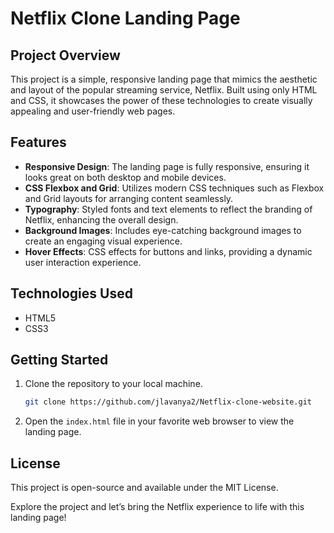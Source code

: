 # Netflix Clone Landing Page

## Project Overview
This project is a simple, responsive landing page that mimics the aesthetic and layout of the popular streaming service, Netflix. Built using only HTML and CSS, it showcases the power of these technologies to create visually appealing and user-friendly web pages.

## Features
- **Responsive Design**: The landing page is fully responsive, ensuring it looks great on both desktop and mobile devices.
- **CSS Flexbox and Grid**: Utilizes modern CSS techniques such as Flexbox and Grid layouts for arranging content seamlessly.
- **Typography**: Styled fonts and text elements to reflect the branding of Netflix, enhancing the overall design.
- **Background Images**: Includes eye-catching background images to create an engaging visual experience.
- **Hover Effects**: CSS effects for buttons and links, providing a dynamic user interaction experience.

## Technologies Used
- HTML5
- CSS3

## Getting Started
1. Clone the repository to your local machine.
    ```bash
    git clone https://github.com/jlavanya2/Netflix-clone-website.git
    ```
2. Open the `index.html` file in your favorite web browser to view the landing page.

## License
This project is open-source and available under the MIT License.

Explore the project and let’s bring the Netflix experience to life with this landing page!
